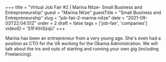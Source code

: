 +++
title = "Virtual Job Fair #2 | Marina Nitze- Small Business and Entrepreneurship"
guest = "Marina Nitze"
guestTitle = "Small Business and Entrepreneurship"
slug = "job-fair-2-marina-nitze"
date = "2021-09-03T22:04:51Z"
order = 2
draft = false
tags = ['job-fair', 'companies']
videoID = 'S1F4ihlSzqU'
+++

Marina has been an entrepreneur from a very young age.  She's even had a position as CTO for the VA working for the Obama Administration.  We will talk about the ins and outs of starting and running your own gig (including Freelancing).
